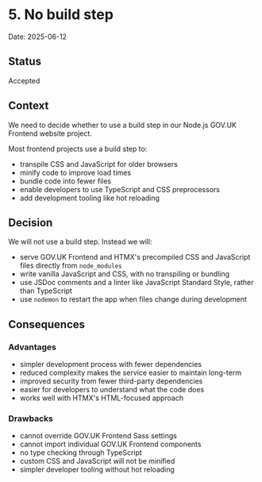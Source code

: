 # 5. No build step

Date: 2025-06-12

## Status

Accepted

## Context

We need to decide whether to use a build step in our Node.js GOV.UK Frontend
website project.

Most frontend projects use a build step to:

- transpile CSS and JavaScript for older browsers
- minify code to improve load times
- bundle code into fewer files
- enable developers to use TypeScript and CSS preprocessors
- add development tooling like hot reloading

## Decision

We will not use a build step. Instead we will:

- serve GOV.UK Frontend and HTMX's precompiled CSS and JavaScript files directly
  from `node_modules`
- write vanilla JavaScript and CSS, with no transpiling or bundling
- use JSDoc comments and a linter like JavaScript Standard Style, rather than
  TypeScript
- use `nodemon` to restart the app when files change during development

## Consequences

### Advantages

- simpler development process with fewer dependencies
- reduced complexity makes the service easier to maintain long-term
- improved security from fewer third-party dependencies
- easier for developers to understand what the code does
- works well with HTMX's HTML-focused approach

### Drawbacks

- cannot override GOV.UK Frontend Sass settings
- cannot import individual GOV.UK Frontend components
- no type checking through TypeScript
- custom CSS and JavaScript will not be minified
- simpler developer tooling without hot reloading
